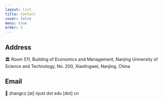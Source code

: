```yaml
---
layout: list
title: Contact
cover: false
menu: true
order: 5
---
```

## Address
:classical_building: Room 511, Building of Economics and Management,
Nanjing University of Science and Technology,
No. 200, Xiaolingwei, Nanjing, China 

## Email
:email: zhangcz [at] njust dot edu [dot] cn 
